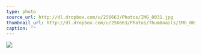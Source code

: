 ```yaml
---
type: photo
source_url: http://dl.dropbox.com/u/256663/Photos/IMG_0031.jpg
thumbnail_url: http://dl.dropbox.com/u/256663/Photos/Thumbnails/IMG_0031.jpg
caption: ""
---
```

![](http://dl.dropbox.com/u/256663/Photos/IMG_0031.jpg)
